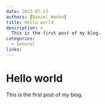 ```yaml
---
date: 2023-07-23
authors: [Daniel Wenbo]
title: Hello world
description: >
  This is the first post of my blog.
categories:
  - General
links:
---
```


# Hello world

This is the first post of my blog.
